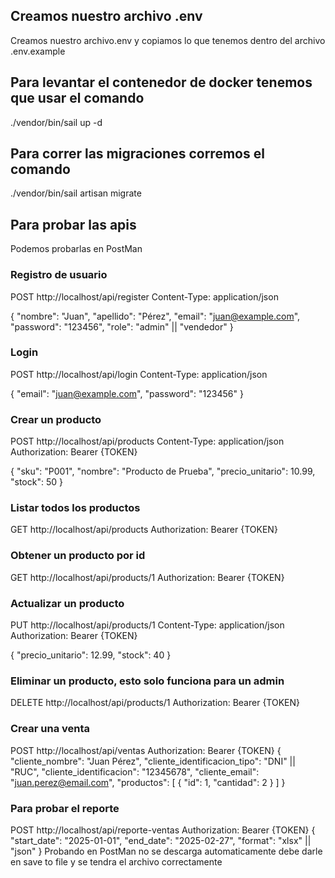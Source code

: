 ## Creamos nuestro archivo .env
Creamos nuestro archivo.env y copiamos lo que tenemos dentro del archivo .env.example

## Para levantar el contenedor de docker tenemos que usar el comando 
./vendor/bin/sail up -d

## Para correr las migraciones corremos el comando
./vendor/bin/sail artisan migrate

## Para probar las apis
Podemos probarlas en PostMan

### Registro de usuario
POST http://localhost/api/register
Content-Type: application/json

{
    "nombre": "Juan",
    "apellido": "Pérez",
    "email": "juan@example.com",
    "password": "123456",
    "role": "admin" || "vendedor"
}

### Login 
POST http://localhost/api/login
Content-Type: application/json

{
    "email": "juan@example.com",
    "password": "123456"
}

### Crear un producto
POST http://localhost/api/products
Content-Type: application/json
Authorization: Bearer {TOKEN}

{
    "sku": "P001",
    "nombre": "Producto de Prueba",
    "precio_unitario": 10.99,
    "stock": 50
}

### Listar todos los productos 
GET http://localhost/api/products
Authorization: Bearer {TOKEN}

### Obtener un producto por id
GET http://localhost/api/products/1
Authorization: Bearer {TOKEN}

### Actualizar un producto 
PUT http://localhost/api/products/1
Content-Type: application/json
Authorization: Bearer {TOKEN}

{
    "precio_unitario": 12.99,
    "stock": 40
}

### Eliminar un producto, esto solo funciona para un admin
DELETE http://localhost/api/products/1
Authorization: Bearer {TOKEN}

### Crear una venta
POST http://localhost/api/ventas
Authorization: Bearer {TOKEN}
{
    "cliente_nombre": "Juan Pérez",
    "cliente_identificacion_tipo": "DNI" || "RUC",
    "cliente_identificacion": "12345678",
    "cliente_email": "juan.perez@email.com",
    "productos": [
        {
            "id": 1,
            "cantidad": 2
        }
    ]
}

### Para probar el reporte
POST http://localhost/api/reporte-ventas
Authorization: Bearer {TOKEN}
{
  "start_date": "2025-01-01",
  "end_date": "2025-02-27",
  "format": "xlsx" || "json"
}
Probando en PostMan no se descarga automaticamente debe darle en save to file y se tendra el archivo correctamente